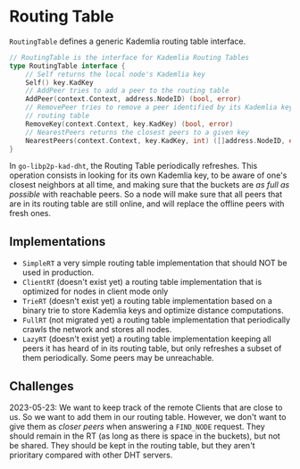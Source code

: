 # Routing Table

`RoutingTable` defines a generic Kademlia routing table interface.

```go
// RoutingTable is the interface for Kademlia Routing Tables
type RoutingTable interface {
	// Self returns the local node's Kademlia key
	Self() key.KadKey
	// AddPeer tries to add a peer to the routing table
	AddPeer(context.Context, address.NodeID) (bool, error)
	// RemovePeer tries to remove a peer identified by its Kademlia key from the
	// routing table
	RemoveKey(context.Context, key.KadKey) (bool, error)
	// NearestPeers returns the closest peers to a given key
	NearestPeers(context.Context, key.KadKey, int) ([]address.NodeID, error)
}
```

In `go-libp2p-kad-dht`, the Routing Table periodically refreshes. This operation consists in looking for its own Kademlia key, to be aware of one's closest neighbors at all time, and making sure that the buckets are _as full as possible_ with reachable peers. So a node will make sure that all peers that are in its routing table are still online, and will replace the offline peers with fresh ones.

## Implementations

- `SimpleRT` a very simple routing table implementation that should NOT be used in production.
- `ClientRT` (doesn't exist yet) a routing table implementation that is optimized for nodes in client mode only
- `TrieRT` (doesn't exist yet) a routing table implementation based on a binary trie to store Kademlia keys and optimize distance computations.
- `FullRT` (not migrated yet) a routing table implementation that periodically crawls the network and stores all nodes.
- `LazyRT` (doesn't exist yet) a routing table implementation keeping all peers it has heard of in its routing table, but only refreshes a subset of them periodically. Some peers may be unreachable.

## Challenges

2023-05-23: We want to keep track of the remote Clients that are close to us. So we want to add them in our routing table. However, we don't want to give them as _closer peers_ when answering a `FIND_NODE` request. They should remain in the RT (as long as there is space in the buckets), but not be shared. They should be kept in the routing table, but they aren't prioritary compared with other DHT servers.